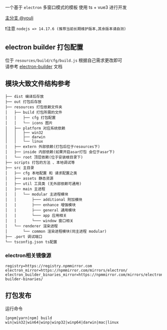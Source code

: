 一个基于 `electron` 多窗口模式的模板 使用 ts + vue3 进行开发

[主分支 @youli](https://github.com/youliso/electron-template)

❗注意 `nodejs => 14.17.6 (推荐当前长期维护版本,其余版本请自测)`

## electron builder 打包配置
位于 `resources/build/cfg/build.js` 根据自己需求更改即可   
请参考 [electron-builder](https://www.electron.build/) 文档

## 模块大致文件结构参考
```
├── dist 编译后存放
├── out 打包后存放
├── resources 打包依赖文件夹
│   ├── build 打包所需的文件
│   │   ├── cfg 打包配置
│   │   └── icons 图片
│   ├── platform 对应系统依赖
│   │   ├── win32
│   │   ├── darwin
│   │   └── linux
│   ├── extern 外部依赖(打包后位于resources下)
│   ├── inside 内部依赖(如果开启asar打包 会位于asar下)
│   └── root 顶层依赖(位于安装根目录下)
├── scripts 打包的方法 、本地调试等
├── src 主目录
│   ├── cfg 本地配置 和 请求配置之类
│   ├── assets 静态资源
│   ├── util 工具类 (无外部依赖可通用)
│   ├── main 主进程
│   │   └── modular 主进程模块
│   │       ├─── additional 附加模块
│   |       ├─── enhance 增强模块
│   |       ├─── general 通用模块
│   |       └─── app 应用相关
│   |       └─── window 窗口相关
│   └── renderer 渲染进程
│       └── common 渲染进程模块(同主进程 modular)
├── .port 调试端口
└── tsconfig.json ts配置
```

### electron相关镜像源

```shell
registry=https://registry.npmmirror.com
electron_mirror=https://npmmirror.com/mirrors/electron/
electron_builder_binaries_mirror=https://npmmirror.com/mirrors/electron-builder-binaries/
```

## 打包发布

运行命令

```shell
[pnpm|yarn|npm] build win|win32|win64|winp|winp32|winp64|darwin|mac|linux
```
